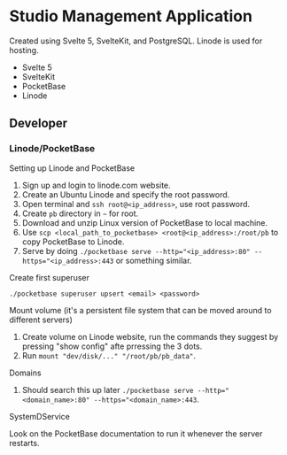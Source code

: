 # Studio Management Application

Created using Svelte 5, SvelteKit, and PostgreSQL. Linode is used for hosting.

- Svelte 5
- SvelteKit
- PocketBase
- Linode

## Developer

### Linode/PocketBase

Setting up Linode and PocketBase

1. Sign up and login to linode.com website.
2. Create an Ubuntu Linode and specify the root password.
3. Open terminal and `ssh root@<ip_address>`, use root password.
4. Create `pb` directory in `~` for root.
5. Download and unzip Linux version of PocketBase to local machine.
6. Use `scp <local_path_to_pocketbase> <root@<ip_address>:/root/pb` to copy PocketBase to Linode.
7. Serve by doing ```./pocketbase serve --http="<ip_address>:80" --https="<ip_address>:443``` or something similar.

Create first superuser

```./pocketbase superuser upsert <email> <password>```

Mount volume (it's a persistent file system that can be moved around to different servers)

1. Create volume on Linode website, run the commands they suggest by pressing "show config" afte prressing the 3 dots.
2. Run `mount "dev/disk/..." "/root/pb/pb_data"`.

Domains

1. Should search this up later ```./pocketbase serve --http="<domain_name>:80" --https="<domain_name>:443```.

SystemDService

Look on the PocketBase documentation to run it whenever the server restarts.